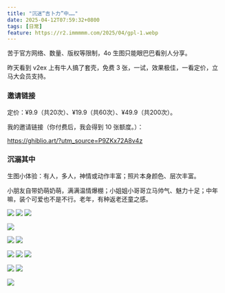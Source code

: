 ```yaml
---
title: "沉迷“吉卜力”中……"
date: 2025-04-12T07:59:32+0800
tags: [日常]
feature: https://r2.immmmm.com/2025/04/gpl-1.webp
---
```


苦于官方网络、数量、版权等限制，4o 生图只能眼巴巴看别人分享。

昨天看到 v2ex 上有牛人搞了套壳，免费 3 张，一试，效果极佳，一看定价，立马大会员支持。

<!--more-->

### 邀请链接

定价：¥9.9（共20次）、¥19.9（共60次）、¥49.9（共200次）。

我的邀请链接（你付费后，我会得到 10 张额度。）：

 <https://ghiblio.art/?utm_source=P9ZKx72A8v4z>

### 沉溺其中

生图小体验：有人，多人，神情或动作丰富；照片本身颜色、层次丰富。

小朋友自带奶萌奶萌，满满温情爆棚；小姐姐小哥哥立马帅气、魅力十足；中年嘛，装个可爱也不是不行。老年，有种返老还童之感。

![](https://r2.immmmm.com/2025/04/gpl-2.webp)
![](https://r2.immmmm.com/2025/04/gpl-14.webp)
![](https://r2.immmmm.com/2025/04/gpl-4.webp)

![](https://r2.immmmm.com/2025/04/gpl-8.webp)

![](https://r2.immmmm.com/2025/04/gpl-3.webp)
![](https://r2.immmmm.com/2025/04/gpl-13.webp)


![](https://r2.immmmm.com/2025/04/gpl-5.webp)
![](https://r2.immmmm.com/2025/04/gpl-11.webp)
![](https://r2.immmmm.com/2025/04/gpl-6.webp)

![](https://r2.immmmm.com/2025/04/gpl-9.webp)
![](https://r2.immmmm.com/2025/04/gpl-10.webp)

![](https://r2.immmmm.com/2025/04/gpl-12.webp)

